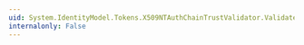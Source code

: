 ```yaml
---
uid: System.IdentityModel.Tokens.X509NTAuthChainTrustValidator.Validate(System.Security.Cryptography.X509Certificates.X509Certificate2)
internalonly: False
---
```

